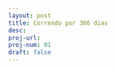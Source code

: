 ```yaml
---
layout: post
title: Correndo por 366 dias 
desc: 
proj-url:
proj-num: 01
draft: false
---
```



![]()